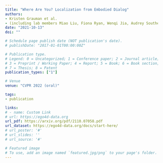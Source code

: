 ```yaml
---
title: "Where Are You? Localization from Embodied Dialog"
authors:
- Kristen Grauman et al.
- (including lab members Miao Liu, Fiona Ryan, Wenqi Jia, Audrey Southerland, and James M. Rehg)
date: "2021-10-13"
doi: ""

# Schedule page publish date (NOT publication's date).
# publishDate: "2017-01-01T00:00:00Z"

# Publication type.
# Legend: 0 = Uncategorized; 1 = Conference paper; 2 = Journal article;
# 3 = Preprint / Working Paper; 4 = Report; 5 = Book; 6 = Book section;
# 7 = Thesis; 8 = Patent
publication_types: ["1"]

# Venue
venue: "CVPR 2022 (oral)"

tags:
- publication

links:
# - name: Custom Link
# url: https://ego4d-data.org
url_pdf: https://arxiv.org/pdf/2110.07058.pdf
url_dataset: https://ego4d-data.org/docs/start-here/
# url_poster: '#'
# url_slides: ''
# url_source: '#'

# Featured image
# To use, add an image named `featured.jpg/png` to your page's folder. 
---
```

